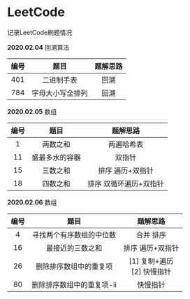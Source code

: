 # LeetCode
 记录LeetCode刷题情况

**2020.02.04**	回溯算法

| 编号 |       题目       | 题解思路 |
| :--: | :--------------: | :------: |
| 401  |    二进制手表    |   回溯   |
| 784  | 字母大小写全排列 |   回溯   |

**2020.02.05**	数组

| 编号 |      题目      |        题解思路        |
| :--: | :------------: | :--------------------: |
|  1   |    两数之和    |       两遍哈希表       |
|  11  | 盛最多水的容器 |         双指针         |
|  15  |    三数之和    |    排序 遍历+双指针    |
|  18  |    四数之和    | 排序 双循环遍历+双指针 |

**2020.02.06**	数组

| 编号 |           题目            |            题解思路             |
| :--: | :-----------------------: | :-----------------------------: |
|  4   | 寻找两个有序数组的中位数  |            合并 排序            |
|  16  |     最接近的三数之和      |        排序 遍历+双指针         |
|  26  |  删除排序数组中的重复项   | [1] 复制+遍历<br />[2] 快慢指针 |
|  80  | 删除排序数组中的重复项-ii |            快慢指针             |
